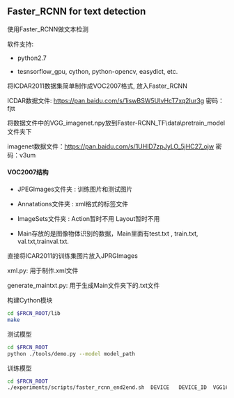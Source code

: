 ## Faster_RCNN for text detection

使用Faster_RCNN做文本检测

软件支持:

* python2.7

* tesnsorflow_gpu, cython, python-opencv,  easydict,  etc.

将ICDAR2011数据集简单制作成VOC2007格式, 放入Faster_RCNN

ICDAR数据文件: https://pan.baidu.com/s/1iswBSW5UIvHcT7xq2Iur3g  密码：fjtt



将数据文件中的VGG_imagenet.npy放到Faster-RCNN_TF\data\pretrain_model文件夹下

imagenet数据文件：https://pan.baidu.com/s/1UHlD7zpJyLO_5jHC27_ojw 密码：v3um



#### VOC2007结构

* JPEGImages文件夹 :   训练图片和测试图片

* Annatations文件夹 :  xml格式的标签文件

* ImageSets文件夹 :  Action暂时不用  Layout暂时不用

 * Main存放的是图像物体识别的数据，Main里面有test.txt , train.txt, val.txt,trainval.txt.



直接将ICAR2011的训练集图片放入JPRGImages

xml.py:  用于制作.xml文件

generate_maintxt.py:  用于生成Main文件夹下的.txt文件

构建Cython模块
```bash
cd $FRCN_ROOT/lib
make
```


测试模型
```bash
cd $FRCN_ROOT
python ./tools/demo.py --model model_path
```


训练模型
```bash
cd $FRCN_ROOT
./experiments/scripts/faster_rcnn_end2end.sh  DEVICE   DEVICE_ID  VGG16 pascal_voc
```




